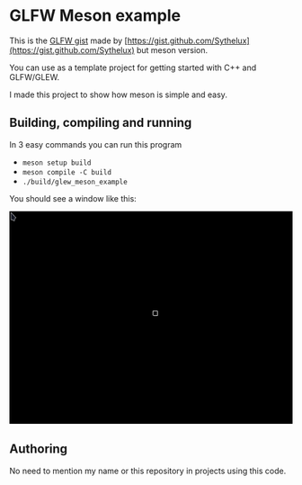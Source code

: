 # GLFW Meson example

This is the [GLFW gist](https://gist.github.com/Sythelux/df914491f6fecbcdd5f7) made by [https://gist.github.com/Sythelux](https://gist.github.com/Sythelux) but meson version.

You can use as a template project for getting started with C++ and GLFW/GLEW.

I made this project to show how meson is simple and easy.

## Building, compiling and running

In 3 easy commands you can run this program

- `meson setup build`
- `meson compile -C build`
- `./build/glew_meson_example`

You should see a window like this:

![Glew Meson example running](./example.png)

## Authoring

No need to mention my name or this repository in projects using this code.
